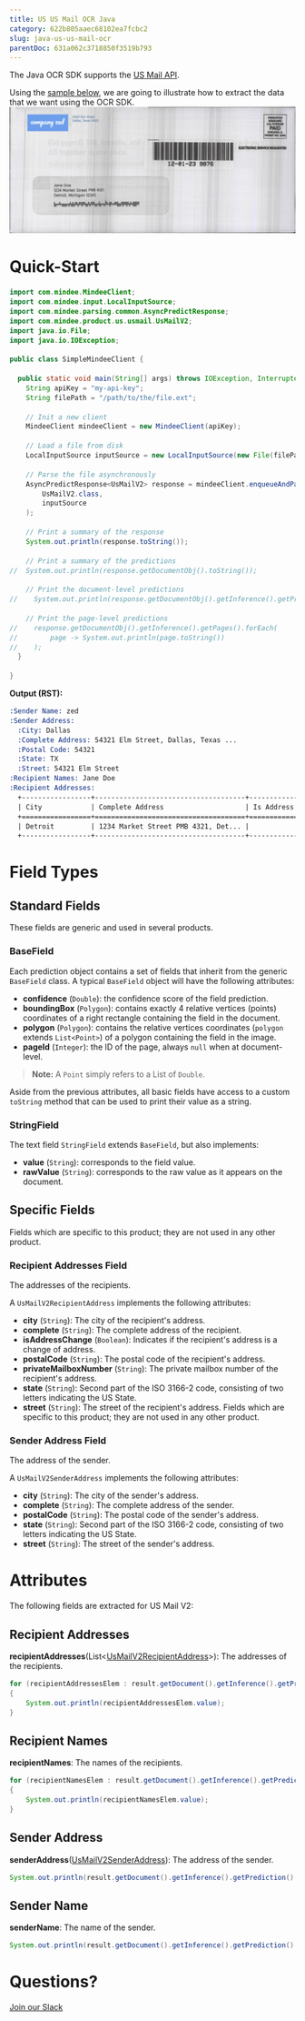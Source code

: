 ```yaml
---
title: US US Mail OCR Java
category: 622b805aaec68102ea7fcbc2
slug: java-us-us-mail-ocr
parentDoc: 631a062c3718850f3519b793
---
```

The Java OCR SDK supports the [US Mail API](https://platform.mindee.com/mindee/us_mail).

Using the [sample below](https://github.com/mindee/client-lib-test-data/blob/main/products/us_mail/default_sample.jpg), we are going to illustrate how to extract the data that we want using the OCR SDK.
![US Mail sample](https://github.com/mindee/client-lib-test-data/blob/main/products/us_mail/default_sample.jpg?raw=true)

# Quick-Start
```java
import com.mindee.MindeeClient;
import com.mindee.input.LocalInputSource;
import com.mindee.parsing.common.AsyncPredictResponse;
import com.mindee.product.us.usmail.UsMailV2;
import java.io.File;
import java.io.IOException;

public class SimpleMindeeClient {

  public static void main(String[] args) throws IOException, InterruptedException {
    String apiKey = "my-api-key";
    String filePath = "/path/to/the/file.ext";

    // Init a new client
    MindeeClient mindeeClient = new MindeeClient(apiKey);

    // Load a file from disk
    LocalInputSource inputSource = new LocalInputSource(new File(filePath));

    // Parse the file asynchronously
    AsyncPredictResponse<UsMailV2> response = mindeeClient.enqueueAndParse(
        UsMailV2.class,
        inputSource
    );

    // Print a summary of the response
    System.out.println(response.toString());

    // Print a summary of the predictions
//  System.out.println(response.getDocumentObj().toString());

    // Print the document-level predictions
//    System.out.println(response.getDocumentObj().getInference().getPrediction().toString());

    // Print the page-level predictions
//    response.getDocumentObj().getInference().getPages().forEach(
//        page -> System.out.println(page.toString())
//    );
  }

}

```

**Output (RST):**
```rst
:Sender Name: zed
:Sender Address:
  :City: Dallas
  :Complete Address: 54321 Elm Street, Dallas, Texas ...
  :Postal Code: 54321
  :State: TX
  :Street: 54321 Elm Street
:Recipient Names: Jane Doe
:Recipient Addresses:
  +-----------------+-------------------------------------+-------------------+-------------+------------------------+-------+---------------------------+
  | City            | Complete Address                    | Is Address Change | Postal Code | Private Mailbox Number | State | Street                    |
  +=================+=====================================+===================+=============+========================+=======+===========================+
  | Detroit         | 1234 Market Street PMB 4321, Det... |                   | 12345       | 4321                   | MI    | 1234 Market Street        |
  +-----------------+-------------------------------------+-------------------+-------------+------------------------+-------+---------------------------+
```

# Field Types
## Standard Fields
These fields are generic and used in several products.

### BaseField
Each prediction object contains a set of fields that inherit from the generic `BaseField` class.
A typical `BaseField` object will have the following attributes:

* **confidence** (`Double`): the confidence score of the field prediction.
* **boundingBox** (`Polygon`): contains exactly 4 relative vertices (points) coordinates of a right rectangle containing the field in the document.
* **polygon** (`Polygon`): contains the relative vertices coordinates (`polygon` extends `List<Point>`) of a polygon containing the field in the image.
* **pageId** (`Integer`): the ID of the page, always `null` when at document-level.

> **Note:** A `Point` simply refers to a List of `Double`.


Aside from the previous attributes, all basic fields have access to a custom `toString` method that can be used to print their value as a string.

### StringField
The text field `StringField` extends `BaseField`, but also implements:
* **value** (`String`): corresponds to the field value.
* **rawValue** (`String`): corresponds to the raw value as it appears on the document.

## Specific Fields
Fields which are specific to this product; they are not used in any other product.

### Recipient Addresses Field
The addresses of the recipients.

A `UsMailV2RecipientAddress` implements the following attributes:

* **city** (`String`): The city of the recipient's address.
* **complete** (`String`): The complete address of the recipient.
* **isAddressChange** (`Boolean`): Indicates if the recipient's address is a change of address.
* **postalCode** (`String`): The postal code of the recipient's address.
* **privateMailboxNumber** (`String`): The private mailbox number of the recipient's address.
* **state** (`String`): Second part of the ISO 3166-2 code, consisting of two letters indicating the US State.
* **street** (`String`): The street of the recipient's address.
Fields which are specific to this product; they are not used in any other product.

### Sender Address Field
The address of the sender.

A `UsMailV2SenderAddress` implements the following attributes:

* **city** (`String`): The city of the sender's address.
* **complete** (`String`): The complete address of the sender.
* **postalCode** (`String`): The postal code of the sender's address.
* **state** (`String`): Second part of the ISO 3166-2 code, consisting of two letters indicating the US State.
* **street** (`String`): The street of the sender's address.

# Attributes
The following fields are extracted for US Mail V2:

## Recipient Addresses
**recipientAddresses**(List<[UsMailV2RecipientAddress](#recipient-addresses-field)>): The addresses of the recipients.

```java
for (recipientAddressesElem : result.getDocument().getInference().getPrediction().getRecipientAddresses())
{
    System.out.println(recipientAddressesElem.value);
}
```

## Recipient Names
**recipientNames**: The names of the recipients.

```java
for (recipientNamesElem : result.getDocument().getInference().getPrediction().getRecipientNames())
{
    System.out.println(recipientNamesElem.value);
}
```

## Sender Address
**senderAddress**([UsMailV2SenderAddress](#sender-address-field)): The address of the sender.

```java
System.out.println(result.getDocument().getInference().getPrediction().getSenderAddress().value);
```

## Sender Name
**senderName**: The name of the sender.

```java
System.out.println(result.getDocument().getInference().getPrediction().getSenderName().value);
```

# Questions?
[Join our Slack](https://join.slack.com/t/mindee-community/shared_invite/zt-2d0ds7dtz-DPAF81ZqTy20chsYpQBW5g)
